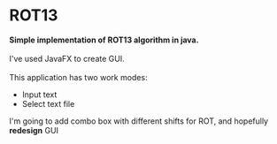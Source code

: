 # ROT13
<b>Simple implementation of ROT13 algorithm in java.</b>
<br></br>
I've used JavaFX to create GUI.
<br></br>
This application has two work modes:
<ul>
  <li>Input text</li>
  <li>Select text file</li>
</ul>
  I'm going to add combo box with different shifts for ROT, and hopefully <b>redesign</b> GUI
